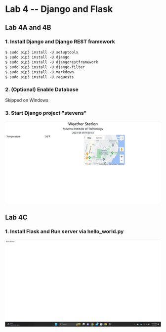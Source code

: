 # Lab 4 -- Django and Flask
## Lab 4A and 4B
### 1. Install Django and Django REST framework
```
$ sudo pip3 install -U setuptools
$ sudo pip3 install -U django
$ sudo pip3 install -U djangorestframework
$ sudo pip3 install -U django-filter
$ sudo pip3 install -U markdown
$ sudo pip3 install -U requests
```
### 2. (Optional) Enable Database
Skipped on Windows

### 3. Start Django project "stevens"
![stevens](site.png)

## Lab 4C
### 1. Install Flask and Run server via hello_world.py
![hello_world.py](flask.png)
